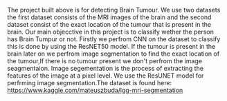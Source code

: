 The project built above is for detecting Brain Tumour. We use two datasets the first dataset consists of the MRI images of the brain and the second dataset consist of the exact location of the tumour that is present in the brain. Our main objecctive in this project is to classify wether the person has Brain Tumpur or not. Firstly we perfrom CNN on the dataset to classify this is done by using the ResNET50 model. If the tumour is present in the brain later on we perfrom image segmentation to find the exact location of the tumour,If there is no tumour present we don't perfrom the image seagmentaion. Image segementation is the process of extracting the features of the image at a pixel level. We use the ResUNET model for perfrming image segmentation.The dataset is found here: https://www.kaggle.com/mateuszbuda/lgg-mri-segmentation
